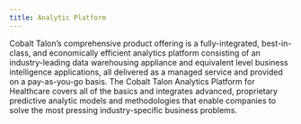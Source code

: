 ```yaml
---
title: Analytic Platform
---
```


Cobalt Talon’s comprehensive product offering is a fully-integrated, best-in-class, and economically efficient analytics platform consisting of an industry-leading data warehousing appliance and equivalent level business intelligence applications, all delivered as a managed service and provided on a pay-as-you-go basis. The Cobalt Talon Analytics Platform for Healthcare covers all of the basics and integrates advanced, proprietary predictive analytic models and methodologies that enable companies to solve the most pressing industry-specific business problems. 